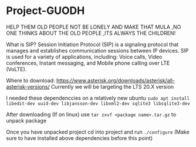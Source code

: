 # Project-GUODH
HELP THEM OLD PEOPLE NOT BE LONELY AND MAKE THAT MULA ,NO ONE THINKS ABOUT THE OLD PEOPLE ,ITS ALWAYS THE CHILDREN!

What is SIP? 
Session Initiation Protocol (SIP) is a signaling protocol that manages and establishes communication sessions between IP devices. SIP is used for a variety of applications, including: Voice calls, Video conferences, Instant messaging, and Mobile phone calling over LTE (VoLTE). 

Where to download: 
https://www.asterisk.org/downloads/asterisk/all-asterisk-versions/
Currently we will be targeting the LTS 20.X version

I  needed these dependenccies on a relatively new ubuntu `sudo apt install libedit-dev uuid-dev libjansson-dev libxml2-dev sqlite3 libsqlite3-dev`

After downloading (If on linux) use `tar zxvf <package name>.tar.gz` to unpack package

Once you have unpacked project cd into project and run `./configure` (Make sure to have installed above dependencies before this point)